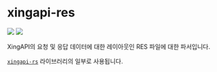 # xingapi-res

[![][crate-img]](https://crates.io/crates/xingapi)
[![][docs-rs-img]](https://docs.rs/xingapi/)

[crate-img]: https://img.shields.io/crates/v/xingapi-res.svg
[docs-rs-img]: https://docs.rs/xingapi-res/badge.svg

XingAPI의 요청 및 응답 데이터에 대한 레이아웃인 RES 파일에 대한 파서입니다.

[`xingapi-rs`](https://docs.rs/xingapi/) 라이브러리의 일부로 사용됩니다.
